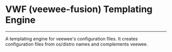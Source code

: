 # VWF (veewee-fusion) Templating Engine #

* * * * *

A templating engine for veewee's configuration files. It creates configuration files from os/distro names and complements veewee.
